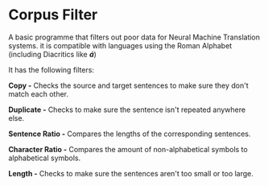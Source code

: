 # Corpus Filter

A basic programme that filters out poor data for Neural Machine Translation systems. it is compatible with languages using the Roman Alphabet (including Diacritics like **_á_**)

It has the following filters:

__Copy -__ Checks the source and target sentences to make sure they don't match each other.

__Duplicate -__ Checks to make sure the sentence isn't repeated anywhere else.

__Sentence Ratio -__ Compares the lengths of the corresponding sentences.

__Character Ratio -__ Compares the amount of non-alphabetical symbols to alphabetical symbols.

__Length -__ Checks to make sure the sentences aren't too small or too large.
